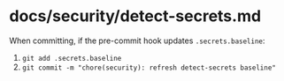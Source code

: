 # docs/security/detect-secrets.md
When committing, if the pre-commit hook updates `.secrets.baseline`:
1) `git add .secrets.baseline`
2) `git commit -m "chore(security): refresh detect-secrets baseline"`
